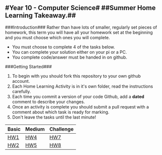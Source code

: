 #Year 10 - Computer Science#
##Summer Home Learning Takeaway.##
---

###Introduction###
Rather than have lots of smaller, regularly set pieces of homework, this term you will have all your homework set at the beginning and you must choose which ones you will complete.
- You must choose to complete 4 of the tasks below.
- You can complete your solution either on your pi or a PC.
- You complete code/answer must be handed in on github.
 
###Getting Started###
1. To begin with you should fork this repository to your own github account. 
2. Each Home Learning Activity is in it's own folder, read the instructions carefully.
3. Each time you commit a version of your code Github, add a **dated** comment to describe your changes.
4. Once an activity is complete you should submit a pull request with a comment about which task is ready for marking.
5. Don't leave the tasks until the last minute!


| Basic | Medium | Challenge |
|-------|--------|-----------|
| [HW1](/HW/1/)  | [HW4](/HW/3/)   | [HW7](/HW/5/)      |
| [HW2](/HW/2/)  | [HW5](/HW/4/)   | [HW8](/HW/6/)      |

